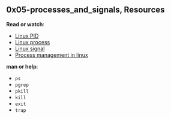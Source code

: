 <h2>0x05-processes_and_signals, Resources</h2>

<p><strong>Read or watch</strong>:</p>

<ul>
<li><a href="http://www.linfo.org/pid.html" title="Linux PID" target="_blank">Linux PID</a> </li>
<li><a href="https://www.thegeekstuff.com/2012/03/linux-processes-environment/" title="Linux process" target="_blank">Linux process</a> </li>
<li><a href="https://www.educative.io/answers/what-are-linux-signals" title="Linux signal" target="_blank">Linux signal</a> </li>
<li><a href="https://www.digitalocean.com/community/tutorials/process-management-in-linux" title="Process management in linux" target="_blank">Process management in linux</a></li>
</ul>

<p><strong>man or help</strong>:</p>

<ul>
<li><code>ps</code></li>
<li><code>pgrep</code></li>
<li><code>pkill</code></li>
<li><code>kill</code></li>
<li><code>exit</code></li>
<li><code>trap</code></li>
</ul>
